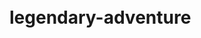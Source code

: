 <p align="center">
  <img  src="https://media.giphy.com/media/oj2GhTqAIoNIk/giphy.gif" style="width: 480px; height: 196px; left: 0px; top: 0px; opacity: 0;">
</p>

# legendary-adventure
